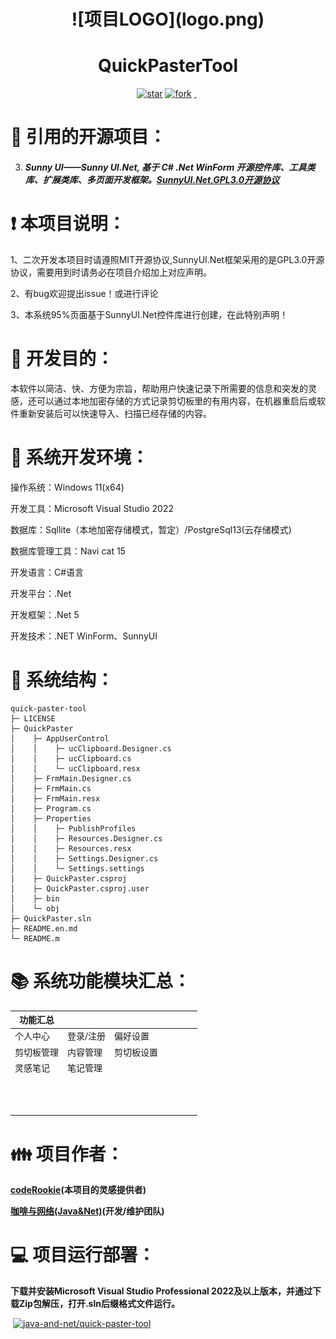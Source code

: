 <h1 align="center">![项目LOGO](logo.png)</h1>
<h1 align="center">QuickPasterTool</h1>
<p align="center">
	<a href='https://gitee.com/java-and-net/quick-paster-tool/stargazers'><img src='https://gitee.com/java-and-net/quick-paster-tool/badge/star.svg?theme=dark' alt='star'></img></a>
        <a href='https://gitee.com/java-and-net/quick-paster-tool/fork'><img src='https://gitee.com/java-and-net/quick-paster-tool/badge/fork.svg?theme=dark' alt='fork'></img></a>
        <a href='https://img.shields.io/travis/antvis/g2.svg'><img src="https://img.shields.io/travis/antvis/g2.svg" alt=""></img>
        <a href='https://img.shields.io/badge/license-MIT-000000.svg'><img src="https://img.shields.io/badge/license-MIT-000000.svg" alt=""></img></a>
        <a href='https://img.shields.io/badge/language-C#-red.svg'><img src="https://img.shields.io/badge/language-CSharp-red.svg" alt=""></img></a>
</p>


#  :pray: 引用的开源项目：

3. ##### Sunny UI——Sunny UI.Net, 基于 C# .Net WinForm 开源控件库、工具类库、扩展类库、多页面开发框架。[SunnyUI.Net,GPL3.0开源协议](https://gitee.com/yhuse/SunnyUI)

#  :exclamation: 本项目说明：

1、二次开发本项目时请遵照MIT开源协议,SunnyUI.Net框架采用的是GPL3.0开源协议，需要用到时请务必在项目介绍加上对应声明。

2、有bug欢迎提出issue！或进行评论

3、本系统95%页面基于SunnyUI.Net控件库进行创建，在此特别声明！

#  :thought_balloon: 开发目的：

本软件以简洁、快、方便为宗旨，帮助用户快速记录下所需要的信息和突发的灵感，还可以通过本地加密存储的方式记录剪切板里的有用内容，在机器重启后或软件重新安装后可以快速导入、扫描已经存储的内容。

#  :mag_right: 系统开发环境：

操作系统：Windows 11(x64)

开发工具：Microsoft Visual Studio 2022

数据库：Sqllite（本地加密存储模式，暂定）/PostgreSql13(云存储模式)

数据库管理工具：Navi cat 15

开发语言：C#语言

开发平台：.Net

开发框架：.Net 5

开发技术：.NET WinForm、SunnyUI

#  :open_file_folder: 系统结构：
```tree
quick-paster-tool
├─ LICENSE
├─ QuickPaster
│    ├─ AppUserControl
│    │    ├─ ucClipboard.Designer.cs
│    │    ├─ ucClipboard.cs
│    │    └─ ucClipboard.resx
│    ├─ FrmMain.Designer.cs
│    ├─ FrmMain.cs
│    ├─ FrmMain.resx
│    ├─ Program.cs
│    ├─ Properties
│    │    ├─ PublishProfiles
│    │    ├─ Resources.Designer.cs
│    │    ├─ Resources.resx
│    │    ├─ Settings.Designer.cs
│    │    └─ Settings.settings
│    ├─ QuickPaster.csproj
│    ├─ QuickPaster.csproj.user
│    ├─ bin
│    └─ obj
├─ QuickPaster.sln
├─ README.en.md
└─ README.m
```

#  :books: 系统功能模块汇总：

| 功能汇总   |           |            |      |      |      |      |
| ---------- | --------- | ---------- | ---- | ---- | ---- | ---- |
| 个人中心   | 登录/注册 | 偏好设置   |      |      |      |      |
| 剪切板管理 | 内容管理  | 剪切板设置 |      |      |      |      |
| 灵感笔记   | 笔记管理  |            |      |      |      |      |
|            |           |            |      |      |      |      |
|            |           |            |      |      |      |      |
|            |           |            |      |      |      |      |
|            |           |            |      |      |      |      |
|            |           |            |      |      |      |      |
|            |           |            |      |      |      |      |
|            |           |            |      |      |      |      |
|            |           |            |      |      |      |      |
|            |           |            |      |      |      |      |
|            |           |            |      |      |      |      |
|            |           |            |      |      |      |      |
|            |           |            |      |      |      |      |


#  :family: 项目作者：

**[codeRookie](https://gitee.com/coderokie)(本项目的灵感提供者)**

**[咖啡与网络(Java&Net)](https://gitee.com/java-and-net)(开发/维护团队)**

#  :computer: 项目运行部署：

**下载并安装Microsoft Visual Studio Professional 2022及以上版本，并通过下载Zip包解压，打开.sln后缀格式文件运行。**

​                                           [![java-and-net/quick-paster-tool](https://gitee.com/java-and-net/quick-paster-tool/widgets/widget_card.svg?colors=4183c4,ffffff,ffffff,e3e9ed,666666,9b9b9b)](https://gitee.com/java-and-net/quick-paster-tool)


